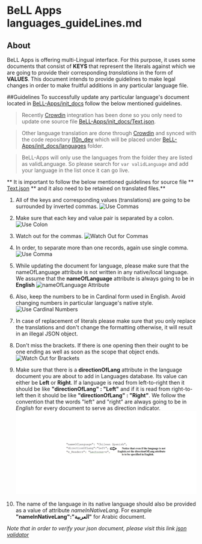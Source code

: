 # BeLL Apps languages_guideLines.md

## About
BeLL Apps is offering multi-Lingual interface. For this purpose, it uses some documents that consist of **KEYS** that represent the literals against which we are going to provide their corresponding _translations_ in the form of **VALUES**. This document intends to provide guidelines to make legal changes in order to make fruitful additions in any particular language file.

##Guidelines
To successfully update any particular language's document located in [BeLL-Apps/init_docs](https://github.com/open-learning-exchange/BeLL-Apps/tree/dev/init_docs) follow the below mentioned guidelines.

[Textjson]: https://github.com/open-learning-exchange/BeLL-Apps/tree/dev/init_docs/Text.json
[CrowdinUrl]: https://crowdin.com/project/open-learning-exchange
[CrowdinBranch]: https://github.com/open-learning-exchange/BeLL-Apps/tree/l10n_dev

> Recently [Crowdin][CrowdinUrl] integration has been done so you only need to update one source file [BeLL-Apps/init_docs/Text.json][Textjson]. 

> Other language translation are done through [Crowdin][CrowdinUrl] 
> and synced with the code repository [l10n_dev][CrowdinBranch] 
> which will be placed under [BeLL-Apps/init_docs/languages](https://github.com/open-learning-exchange/BeLL-Apps/tree/l10n_dev/init_docs/languages) folder.

> BeLL-Apps will only use the languages from the folder they are listed as validLanguage. 
> So please search for `var validLanguage` and add your language in the list once it can go live.

** It is important to follow the below mentioned guidelines for source file ** [Text.json][Textjson] ** and it also need to be retained on translated files.**

1) All of the keys and corresponding values (translations) are going to be surrounded by inverted commas.
     ![Use Commas](../images/pic1.png)

2) Make sure that each key and value pair is separated by a colon.
     ![Use Colon](../images/pic2.png)

3) Watch out for the commas.
     ![Watch Out for Commas](../images/pic3.png)

4) In order, to separate more than one records, again use single comma.
     ![Use Comma](../images/pic4.png)

5) While updating the document for language, please make sure that the nameOfLanguage attribute is not written in any native/local language. We assume that the **nameOfLanguage** attribute is always going to be in **English**
     ![nameOfLanguage Attribute](../images/pic5.png)

6) Also, keep the numbers to be in Cardinal form used in English. Avoid changing numbers in particular language's native style.
      ![Use Cardinal Numbers](../images/pic6.png)

7) In case of replacement of literals please make sure that you only replace the translations and don't change the formatting otherwise, it will result in an illegal JSON object.

8) Don't miss the brackets. If there is one opening then their ought to be one ending as well as soon as the scope that object ends.
      ![Watch Out for Brackets](../images/pic7.png)

9) Make sure that there is a **directionOfLang** attribute in the language document you are about to add in Languages database. Its value can either be **Left** or **Right**. If a language is read from
left-to-right then  it should be like **"directionOfLang" : "Left"** and if it is read from right-to-left then it should be like **"directionOfLang" : "Right"**. We follow the convention that the words "left" and "right" are always going to be in *English* for every document to serve as direction indicator.
       ![Watch Out for directionOfLang](../images/pic9.png)

10) The name of the language in its native language should also be provided as a value of attribute *nameInNativeLang*. For example **"nameInNativeLang":"العربية"** for Arabic document.

*Note that in order to verify your json document, please visit this link [json validator](https://jsonformatter.curiousconcept.com/)*
